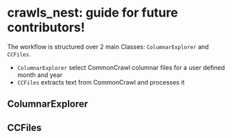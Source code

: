 crawls_nest: guide for future contributors! 
========================================

The workflow is structured over 2 main Classes: ``ColumnarExplorer`` and ``CCFiles``. 

- ``ColumnarExplorer`` select CommonCrawl columnar files for a user defined month and year
- ``CCFiles`` extracts text from CommonCrawl and processes it

ColumnarExplorer
--------------------


CCFiles
--------------------


